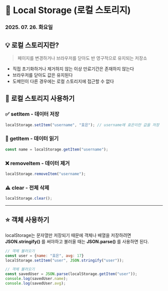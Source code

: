 # 📌 Local Storage (로컬 스토리지)
### 2025. 07. 26. 화요일

## 💡 로컬 스토리지란?
> 페이지를 변경하거나 브라우저를 닫아도 반 영구적으로 유지되는 저장소
- 직접 초기화하거나 제거하지 않는 이상 만료기간은 존재하지 않는다
- 브라우저를 닫아도 값은 유지된다
- 도메인이 다른 경우에는 로컬 스토리지에 접근할 수 없다

## 💪 로컬 스토리지 사용하기
### ✅ __setItem__ - 데이터 저장 
``` javascript 
localStorage.setItem("username", "효은"); // username에 효은이란 값을 저장 
```

### 📖 __getItem__ - 데이터 읽기
``` javascript 
const name = localStorage.getItem("username"); 
```

### ❌ __removeItem__ - 데이터 제거
``` javascript
localStorage.removeItem("username");
```

### ⚠️ __clear__ - 전체 삭제
``` javascript
localStorage.clear();
```
***
## ⭐ 객체 사용하기
localStorage는 문자열만 저장되기 때문에
객체나 배열을 저장하려면 __JSON.stringify()__ 를 써야하고
불러올 때는 __JSON.parse()__ 를 사용하면 된다.

``` javascript
// 객체 불러오기
const user = {name: "효은", avg: 17}
localStorage.setItem("user", JSON.stringify("user"));

// 객체 불러오기
const savedUser = JSON.parse(localStorage.getItem("user"));
console.log(savedUser.name);
console.log(savedUser.avg);
```